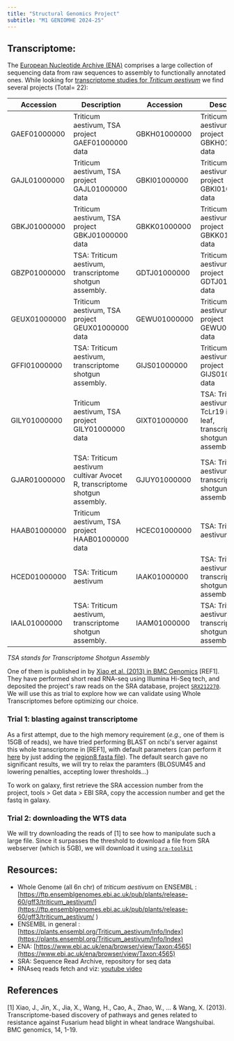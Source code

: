 ```yaml
---
title: "Structural Genomics Project"  
subtitle: "M1 GENIOMHE 2024-25"
---
```


## Transcriptome:  

The [European Nucleotide Archive (ENA)](https://www.ebi.ac.uk/ena/browser/home) comprises a large collection of sequencing data from raw sequences to assembly to functionally annotated ones. While looking for [transcriptome studies for _Triticum aestivum_](https://www.ebi.ac.uk/ena/browser/view/Taxon:4565) we find several projects (Total= 22): 

| Accession     | Description                                                      | Accession     | Description                                                      |
|---------------|------------------------------------------------------------------|---------------|------------------------------------------------------------------|
| GAEF01000000  | Triticum aestivum, TSA project GAEF01000000 data                 | GBKH01000000  | Triticum aestivum, TSA project GBKH01000000 data                 |
| GAJL01000000  | Triticum aestivum, TSA project GAJL01000000 data                 | GBKI01000000  | Triticum aestivum, TSA project GBKI01000000 data                 |
| GBKJ01000000  | Triticum aestivum, TSA project GBKJ01000000 data                 | GBKK01000000  | Triticum aestivum, TSA project GBKK01000000 data                 |
| GBZP01000000  | TSA: Triticum aestivum, transcriptome shotgun assembly.          | GDTJ01000000  | Triticum aestivum, TSA project GDTJ01000000 data                 |
| GEUX01000000  | Triticum aestivum, TSA project GEUX01000000 data                 | GEWU01000000  | Triticum aestivum, TSA project GEWU01000000 data                 |
| GFFI01000000  | TSA: Triticum aestivum, transcriptome shotgun assembly.          | GIJS01000000  | Triticum aestivum, TSA project GIJS01000000 data                 |
| GILY01000000  | Triticum aestivum, TSA project GILY01000000 data                 | GIXT01000000  | TSA: Triticum aestivum cultivar TcLr19 isolate leaf, transcriptome shotgun assembly. |
| GJAR01000000  | TSA: Triticum aestivum cultivar Avocet R, transcriptome shotgun assembly. | GJUY01000000  | TSA: Triticum aestivum, transcriptome shotgun assembly.          |
| HAAB01000000  | Triticum aestivum, TSA project HAAB01000000 data                 | HCEC01000000  | TSA: Triticum aestivum                                           |
| HCED01000000  | TSA: Triticum aestivum                                           | IAAK01000000  | TSA: Triticum aestivum, transcriptome shotgun assembly.          |
| IAAL01000000  | TSA: Triticum aestivum, transcriptome shotgun assembly.          | IAAM01000000  | TSA: Triticum aestivum, transcriptome shotgun assembly.          |

_TSA stands for Transcriptome Shotgun Assembly_

One of them is published in by [Xiao et al. (2013) in BMC Genomics](https://bmcgenomics.biomedcentral.com/articles/10.1186/1471-2164-14-197) [REF1]. They have performed short read RNA-seq using Illumina Hi-Seq tech, and deposited the project's raw reads on the SRA database, project [`SRX212270`](https://www.ncbi.nlm.nih.gov/sra/?term=SRX212270). We will use this as trial to explore how we can validate using Whole Transcriptomes before optimizing our choice. 

### Trial 1: blasting against transcriptome 

As a first attempt, due to the high memory requirement (_e.g.,_ one of them is 15GB of reads), we have tried performing BLAST on ncbi's server against this whole transcriptome in [REF1], with default parameters (can perform it [here](https://blast.ncbi.nlm.nih.gov/blast/Blast.cgi?PROGRAM=blastn&BLAST_PROGRAMS=megaBlast&PAGE_TYPE=BlastSearch&BLAST_SPEC=SRA&DB_GROUP=Exp&NUM_ORG=1&EQ_MENU=SRX212270) by just adding the [region8 fasta file](./data/region8.fasta)). The default search gave no significant results, we will try to relax the paramters (BLOSUM45 and lowering penalties, accepting lower thresholds...)

To work on galaxy, first retrieve the SRA accession number from the project, tools > Get data > EBI SRA, copy the accession number and get the fastq in galaxy. 

### Trial 2: downloading the WTS data

We will try downloading the reads of [1] to see how to manipulate such a large file. Since it surpasses the threshold to download a file from SRA webserver (which is 5GB), we will download it using [`sra-toolkit`]()

## Resources:

- Whole Genome (all 6n chr) of _triticum aestivum_ on ENSEMBL : [https://ftp.ensemblgenomes.ebi.ac.uk/pub/plants/release-60/gff3/triticum_aestivum/](https://ftp.ensemblgenomes.ebi.ac.uk/pub/plants/release-60/gff3/triticum_aestivum/  )  
- ENSEMBL  in general : [https://plants.ensembl.org/Triticum_aestivum/Info/Index](https://plants.ensembl.org/Triticum_aestivum/Info/Index)  
- ENA: [https://www.ebi.ac.uk/ena/browser/view/Taxon:4565](https://www.ebi.ac.uk/ena/browser/view/Taxon:4565) 
- SRA: Sequence Read Archive, repository for seq data   
- RNAseq reads fetch and viz: [youtube video](https://www.youtube.com/watch?v=Wfxh9_fsRfo&t=330s)


## References

[1] Xiao, J., Jin, X., Jia, X., Wang, H., Cao, A., Zhao, W., ... & Wang, X. (2013). Transcriptome-based discovery of pathways and genes related to resistance against Fusarium head blight in wheat landrace Wangshuibai. BMC genomics, 14, 1-19.

